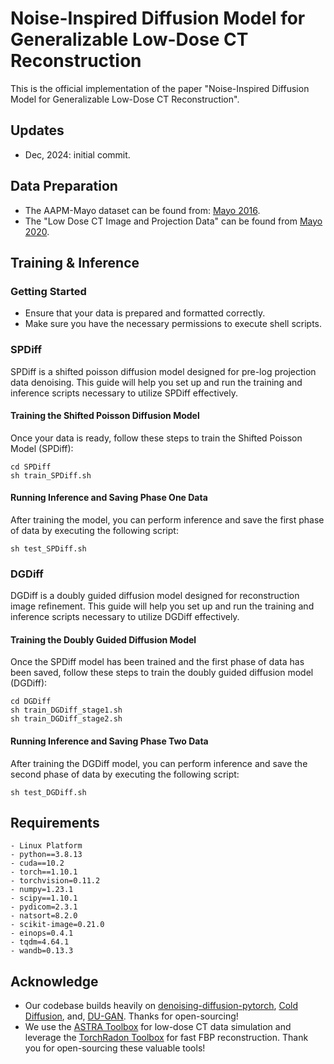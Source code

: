 # Noise-Inspired Diffusion Model for Generalizable Low-Dose CT Reconstruction
This is the official implementation of the paper "Noise-Inspired Diffusion Model for Generalizable Low-Dose CT Reconstruction".

## Updates
- Dec, 2024: initial commit.

## Data Preparation
- The AAPM-Mayo dataset can be found from: [Mayo 2016](https://ctcicblog.mayo.edu/2016-low-dose-ct-grand-challenge/). 
- The "Low Dose CT Image and Projection Data" can be found from [Mayo 2020](https://wiki.cancerimagingarchive.net/pages/viewpage.action?pageId=52758026#527580262a84e4aa87794b6583c78dccf041269f).

## Training & Inference
### Getting Started
- Ensure that your data is prepared and formatted correctly.
- Make sure you have the necessary permissions to execute shell scripts.

### SPDiff
SPDiff is a shifted poisson diffusion model designed for pre-log projection data denoising. This guide will help you set up and run the training and inference scripts necessary to utilize SPDiff effectively.
#### Training the Shifted Poisson Diffusion Model
Once your data is ready, follow these steps to train the Shifted Poisson Model (SPDiff):
```
cd SPDiff
sh train_SPDiff.sh
```
#### Running Inference and Saving Phase One Data
After training the model, you can perform inference and save the first phase of data by executing the following script:
```
sh test_SPDiff.sh
```

### DGDiff
DGDiff is a doubly guided diffusion model designed for reconstruction image refinement. This guide will help you set up and run the training and inference scripts necessary to utilize DGDiff effectively.
#### Training the Doubly Guided Diffusion Model
Once the SPDiff model has been trained and the first phase of data has been saved, follow these steps to train the doubly guided diffusion model (DGDiff):
```
cd DGDiff
sh train_DGDiff_stage1.sh
sh train_DGDiff_stage2.sh
```
#### Running Inference and Saving Phase Two Data
After training the DGDiff model, you can perform inference and save the second phase of data by executing the following script:
```
sh test_DGDiff.sh
```

## Requirements
```
- Linux Platform
- python==3.8.13
- cuda==10.2
- torch==1.10.1
- torchvision=0.11.2
- numpy=1.23.1
- scipy==1.10.1
- pydicom=2.3.1
- natsort=8.2.0
- scikit-image=0.21.0
- einops=0.4.1
- tqdm=4.64.1
- wandb=0.13.3
```

## Acknowledge
- Our codebase builds heavily on [denoising-diffusion-pytorch](https://github.com/lucidrains/denoising-diffusion-pytorch), [Cold Diffusion](https://github.com/arpitbansal297/Cold-Diffusion-Models), and, [DU-GAN](https://github.com/Hzzone/DU-GAN). Thanks for open-sourcing!
- We use the [ASTRA Toolbox](https://astra-toolbox.com/) for low-dose CT data simulation and leverage the [TorchRadon Toolbox](https://github.com/matteo-ronchetti/torch-radon) for fast FBP reconstruction. Thank you for open-sourcing these valuable tools!
